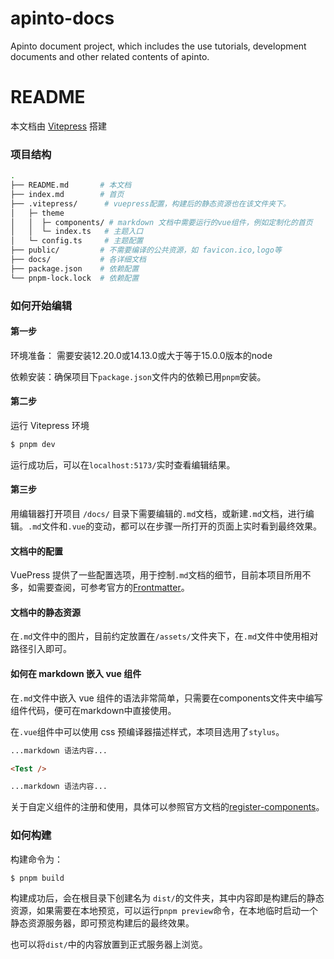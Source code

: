 # apinto-docs
Apinto document project, which includes the use tutorials, development documents and other related contents of apinto. 

# README

本文档由 [Vitepress](https://vitepress.dev/) 搭建

### 项目结构

```bash
.
├── README.md       # 本文档
├── index.md        # 首页
├── .vitepress/      # vuepress配置，构建后的静态资源也在该文件夹下。
│   ├─ theme
│   │  ├─ components/ # markdown 文档中需要运行的vue组件，例如定制化的首页
│   │  └─ index.ts   # 主题入口
│   └─ config.ts     # 主题配置
├── public/         # 不需要编译的公共资源，如 favicon.ico,logo等
├── docs/           # 各详细文档
├── package.json    # 依赖配置
└── pnpm-lock.lock  # 依赖配置
```

### 如何开始编辑

#### 第一步

环境准备： 需要安装12.20.0或14.13.0或大于等于15.0.0版本的node

依赖安装：确保项目下`package.json`文件内的依赖已用`pnpm`安装。

#### 第二步

运行 Vitepress 环境

```bash
$ pnpm dev
```

运行成功后，可以在`localhost:5173/`实时查看编辑结果。

#### 第三步

用编辑器打开项目 `/docs/` 目录下需要编辑的`.md`文档，或新建`.md`文档，进行编辑。`.md`文件和`.vue`的变动，都可以在步骤一所打开的页面上实时看到最终效果。

#### 文档中的配置

VuePress 提供了一些配置选项，用于控制`.md`文档的细节，目前本项目所用不多，如需要查阅，可参考官方的[Frontmatter](https://v2.vuepress.vuejs.org/reference/default-theme/frontmatter.html)。

#### 文档中的静态资源

在`.md`文件中的图片，目前约定放置在`/assets/`文件夹下，在`.md`文件中使用相对路径引入即可。

#### 如何在 markdown 嵌入 vue 组件

在`.md`文件中嵌入 vue 组件的语法非常简单，只需要在components文件夹中编写组件代码，便可在markdown中直接使用。

在`.vue`组件中可以使用 css 预编译器描述样式，本项目选用了`stylus`。

```markdown
...markdown 语法内容...

<Test />

...markdown 语法内容...
```

关于自定义组件的注册和使用，具体可以参照官方文档的[register-components](https://v2.vuepress.vuejs.org/reference/plugin/register-components.html)。

### 如何构建

构建命令为：

```bash
$ pnpm build
```

构建成功后，会在根目录下创建名为 `dist/`的文件夹，其中内容即是构建后的静态资源，如果需要在本地预览，可以运行`pnpm preview`命令，在本地临时启动一个静态资源服务器，即可预览构建后的最终效果。

也可以将`dist/`中的内容放置到正式服务器上浏览。
